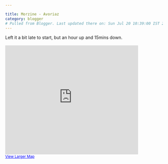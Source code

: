 ```yaml
---

title: Morzine - Avoriaz
category: blogger
# Pulled from Blogger. Last updated there on: Sun Jul 20 10:39:00 IST 2008
---
```

Left it a bit late to start, but an hour up and 15mins down.<br /><br /><iframe width="425" height="350" frameborder="0" scrolling="no" marginheight="0" marginwidth="0" src="http://maps.google.com/maps?f=d&amp;hl=en&amp;geocode=&amp;saddr=morzine&amp;daddr=avoriaz&amp;sll=46.189101,6.709213&amp;sspn=0.110281,0.300751&amp;ie=UTF8&amp;doflg=ptk&amp;ll=46.18972,6.73869&amp;spn=0.02134,0.05968&amp;output=embed&amp;s=AARTsJpoNsUS5dme43RWwYVi1AO7mkPa0w"></iframe><br /><small><a href="http://maps.google.com/maps?f=d&amp;hl=en&amp;geocode=&amp;saddr=morzine&amp;daddr=avoriaz&amp;sll=46.189101,6.709213&amp;sspn=0.110281,0.300751&amp;ie=UTF8&amp;doflg=ptk&amp;ll=46.18972,6.73869&amp;spn=0.02134,0.05968&amp;source=embed" style="color:#0000FF;text-align:left">View Larger Map</a></small>
